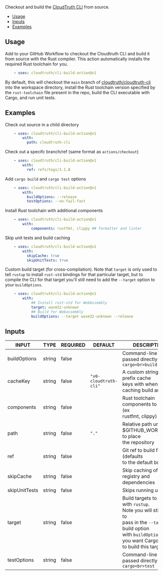Checkout and build the [CloudTruth CLI](cloudtruth/cloudtruth-cli) from source.

- [Usage](#usage)
- [Inputs](#inputs)
- [Examples](#examples)

## Usage

Add to your GitHub Workflow to checkout the Cloudtruth CLI and build it from source with the Rust compiler. This action automatically installs the required Rust toolchain for you.

```yaml
    - uses: cloudtruth/cli-build-action@v1
```

By default, this will checkout the `main` branch of [cloudtruth/cloudtruth-cli](cloudtruth/cloudtruth-cli) into the workspace directory, install the Rust toolchain version specified by the `rust-toolchain` file present in the repo, build the CLI executable with Cargo, and run unit tests.


## Examples

Check out source in a child directory

```yaml
    - uses: cloudtruth/cli-build-action@v1
        with:
          path: cloudtruth-cli
```

Check out a specifc branch/ref (same format as `actions/checkout`)

```yaml
    - uses: cloudtruth/cli-build-action@v1
        with:
          ref: refs/tags/1.1.8
```

Add `cargo build` and `cargo test` options

```yaml
    - uses: cloudtruth/cli-build-action@v1
        with:
          buildOptions: --release
          testOptions: --no-fail-fast
```

Install Rust toolchain with additional components

```yaml
    - uses: cloudtruth/cli-build-action@v1
        with:
            components: rustfmt, clippy ## formatter and linter
```

Skip unit tests and build caching

```yaml
    - uses: cloudtruth/cli-build-action@v1
        with:
          skipCache: true
          skipUnitTests: true
```

Custom build target (for cross-compilation). Note that `target` is only used to 
tell `rustup` to install `rust-std` bindings for that particular target, but
to compile the CLI for that target you'll still need to add the `--target` option to
your `buildOptions`.

```yaml
    - uses: cloudtruth/cli-build-action@v1
        with:
            ## Install rust-std for WebAssembly
            target: wasm32-unknown
            ## Build for Webassembly
            buildOptions: --target wasm32-unknown --release
```

## Inputs

<!-- AUTO-DOC-INPUT:START - Do not remove or modify this section -->

|     INPUT     |  TYPE  | REQUIRED |        DEFAULT        |                                                                                    DESCRIPTION                                                                                     |
|---------------|--------|----------|-----------------------|------------------------------------------------------------------------------------------------------------------------------------------------------------------------------------|
| buildOptions  | string |  false   |                       |                                                              Command-line options passed directly to `cargo<br>build`                                                              |
|   cacheKey    | string |  false   | `"v0-cloudtruth-cli"` |                                                     A custom string to prefix cache<br>keys with when caching build artifacts                                                      |
|  components   | string |  false   |                       |                                                            Rust toolchain components to install (ex<br>rustfmt, clippy)                                                            |
|     path      | string |  false   |         `"."`         |                                                          Relative path under $GITHUB_WORKSPACE to place<br>the repository                                                          |
|      ref      | string |  false   |                       |                                                             Git ref to build from (defaults<br>to the default branch)                                                              |
|   skipCache   | string |  false   |                       |                                                                 Skip caching of Cargo registry and<br>dependencies                                                                 |
| skipUnitTests | string |  false   |                       |                                                                              Skips running unit tests                                                                              |
|    target     | string |  false   |                       | Build targets to install with `rustup`.<br> Note you will still need to<br> pass in the `--target` build option<br> with `buildOptions` if you want Cargo<br>to build this target) |
|  testOptions  | string |  false   |                       |                                                              Command-line options passed directly to `cargo<br>test`                                                               |

<!-- AUTO-DOC-INPUT:END -->
